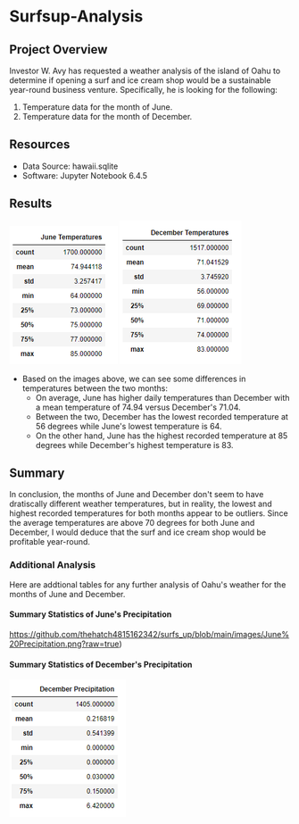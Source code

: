 # Surfsup-Analysis

## Project Overview
Investor W. Avy has requested a weather analysis of the island of Oahu to determine if opening a surf and ice cream shop would be a sustainable year-round business venture. Specifically, he is looking for the following:

1. Temperature data for the month of June.
2. Temperature data for the month of December.

## Resources
- Data Source: hawaii.sqlite
- Software: Jupyter Notebook 6.4.5

## Results

![alt text](https://github.com/thehatch4815162342/surfs_up/blob/main/images/June%20Temperatures.png?raw=true) ![alt text](https://github.com/thehatch4815162342/surfs_up/blob/main/images/December%20Tempatures.png?raw=true)
 - Based on the images above, we can see some differences in temperatures between the two months:
      - On average, June has higher daily temperatures than December with a mean temperature of 74.94 versus December's 71.04.
      - Between the two, December has the lowest recorded temperature at 56 degrees while June's lowest temperature is 64.
      - On the other hand, June has the highest recorded temperature at 85 degrees while December's highest temperature is 83.
 
## Summary
In conclusion, the months of June and December don't seem to have dratiscally different weather temperatures, but in reality, the lowest and highest recorded temperatures for both months appear to be outliers. Since the average temperatures are above 70 degrees for both June and December, I would deduce that the surf and ice cream shop would be profitable year-round.

### Additional Analysis
Here are addtional tables for any further analysis of Oahu's weather for the months of June and December. 

#### Summary Statistics of June's Precipitation
 https://github.com/thehatch4815162342/surfs_up/blob/main/images/June%20Precipitation.png?raw=true)
 
 #### Summary Statistics of December's Precipitation
 ![alt text](https://github.com/thehatch4815162342/surfs_up/blob/main/images/December%20Precipitation.png?raw=true)
